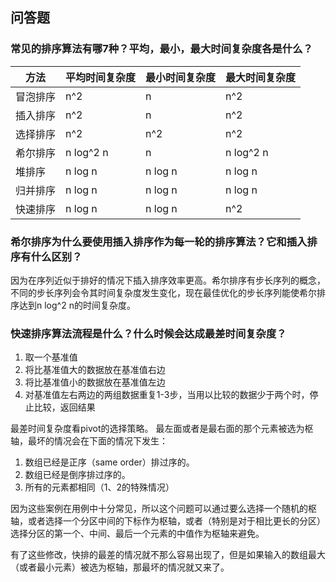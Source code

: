 ## 问答题

### 常见的排序算法有哪7种？平均，最小，最大时间复杂度各是什么？
|方法|平均时间复杂度|最小时间复杂度|最大时间复杂度|
|---|---|---|---|
|冒泡排序|n^2|n|n^2|
|插入排序|n^2|n|n^2|
|选择排序|n^2|n^2|n^2|
|希尔排序|n log^2 n|n|n log^2 n|
|堆排序|n log n|n log n|n log n|
|归并排序|n log n|n log n|n log n|
|快速排序|n log n|n log n|n^2|
### 希尔排序为什么要使用插入排序作为每一轮的排序算法？它和插入排序有什么区别？
因为在序列近似于排好的情况下插入排序效率更高。希尔排序有步长序列的概念，不同的步长序列会令其时间复杂度发生变化，现在最佳优化的步长序列能使希尔排序达到n log^2 n的时间复杂度。
### 快速排序算法流程是什么？什么时候会达成最差时间复杂度？
1. 取一个基准值
2. 将比基准值大的数据放在基准值右边
3. 将比基准值小的数据放在基准值左边
4. 对基准值左右两边的两组数据重复1-3步，当用以比较的数据少于两个时，停止比较，返回结果

最差时间复杂度看pivot的选择策略。
最左面或者是最右面的那个元素被选为枢轴，最坏的情况会在下面的情况下发生：
1. 数组已经是正序（same order）排过序的。
2. 数组已经是倒序排过序的。
3. 所有的元素都相同（1、2的特殊情况）

因为这些案例在用例中十分常见，所以这个问题可以通过要么选择一个随机的枢轴，或者选择一个分区中间的下标作为枢轴，或者（特别是对于相比更长的分区）选择分区的第一个、中间、最后一个元素的中值作为枢轴来避免。

有了这些修改，快排的最差的情况就不那么容易出现了，但是如果输入的数组最大（或者最小元素）被选为枢轴，那最坏的情况就又来了。